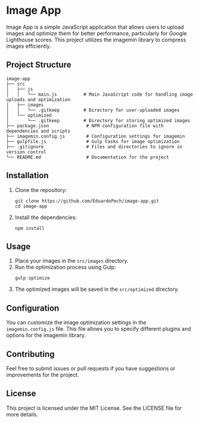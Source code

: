 # Image App

Image App is a simple JavaScript application that allows users to upload images and optimize them for better performance, particularly for Google Lighthouse scores. This project utilizes the imagemin library to compress images efficiently.

## Project Structure

```
image-app
├── src
│   ├── js
│   │   └── main.js          # Main JavaScript code for handling image uploads and optimization
│   ├── images
│   │   └── .gitkeep         # Directory for user-uploaded images
│   └── optimized
│       └── .gitkeep         # Directory for storing optimized images
├── package.json              # NPM configuration file with dependencies and scripts
├── imagemin.config.js        # Configuration settings for imagemin
├── gulpfile.js               # Gulp tasks for image optimization
├── .gitignore                # Files and directories to ignore in version control
└── README.md                 # Documentation for the project
```

## Installation

1. Clone the repository:
   ```
   git clone https://github.com/EduardoPech/image-app.git
   cd image-app
   ```

2. Install the dependencies:
   ```
   npm install
   ```

## Usage

1. Place your images in the `src/images` directory.
2. Run the optimization process using Gulp:
   ```
   gulp optimize
   ```
3. The optimized images will be saved in the `src/optimized` directory.

## Configuration

You can customize the image optimization settings in the `imagemin.config.js` file. This file allows you to specify different plugins and options for the imagemin library.

## Contributing

Feel free to submit issues or pull requests if you have suggestions or improvements for the project.

## License

This project is licensed under the MIT License. See the LICENSE file for more details.
